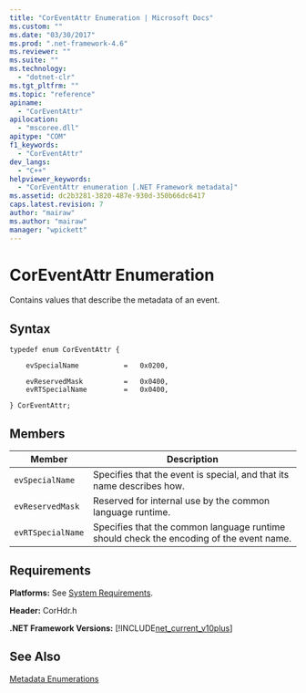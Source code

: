 ```yaml
---
title: "CorEventAttr Enumeration | Microsoft Docs"
ms.custom: ""
ms.date: "03/30/2017"
ms.prod: ".net-framework-4.6"
ms.reviewer: ""
ms.suite: ""
ms.technology: 
  - "dotnet-clr"
ms.tgt_pltfrm: ""
ms.topic: "reference"
apiname: 
  - "CorEventAttr"
apilocation: 
  - "mscoree.dll"
apitype: "COM"
f1_keywords: 
  - "CorEventAttr"
dev_langs: 
  - "C++"
helpviewer_keywords: 
  - "CorEventAttr enumeration [.NET Framework metadata]"
ms.assetid: dc2b3281-3820-487e-930d-350b66dc6417
caps.latest.revision: 7
author: "mairaw"
ms.author: "mairaw"
manager: "wpickett"
---
```

# CorEventAttr Enumeration
Contains values that describe the metadata of an event.  
  
## Syntax  
  
```  
typedef enum CorEventAttr {  
  
    evSpecialName           =   0x0200,  
  
    evReservedMask          =   0x0400,  
    evRTSpecialName         =   0x0400,  
  
} CorEventAttr;  
```  
  
## Members  
  
|Member|Description|  
|------------|-----------------|  
|`evSpecialName`|Specifies that the event is special, and that its name describes how.|  
|`evReservedMask`|Reserved for internal use by the common language runtime.|  
|`evRTSpecialName`|Specifies that the common language runtime should check the encoding of the event name.|  
  
## Requirements  
 **Platforms:** See [System Requirements](../../../../docs/framework/getting-started/system-requirements.md).  
  
 **Header:** CorHdr.h  
  
 **.NET Framework Versions:** [!INCLUDE[net_current_v10plus](../../../../includes/net-current-v10plus-md.md)]  
  
## See Also  
 [Metadata Enumerations](../../../../docs/framework/unmanaged-api/metadata/metadata-enumerations.md)
